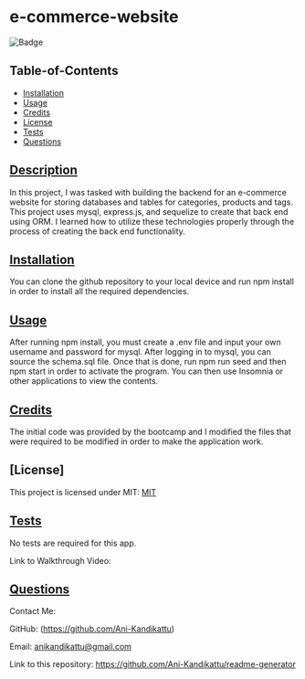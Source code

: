 # e-commerce-website

![Badge](https://img.shields.io/badge/license-mit-brightgreen)

## Table-of-Contents

- [Installation](#installation)
- [Usage](#usage)
- [Credits](#credits)
- [License](#license)
- [Tests](#tests)
- [Questions](#questions)

## [Description](#table-of-contents)

In this project, I was tasked with building the backend for an e-commerce website for storing databases and tables for categories, products and tags. This project uses mysql, express.js, and sequelize to create that back end using ORM. I learned how to utilize these technologies properly through the process of creating the back end functionality. 

## [Installation](#table-of-contents)

You can clone the github repository to your local device and run npm install in order to install all the required dependencies.

## [Usage](#table-of-contents)

After running npm install, you must create a .env file and input your own username and password for mysql. After logging in to mysql, you can source the schema.sql file. Once that is done, run npm run seed and then npm start in order to activate the program. You can then use Insomnia or other applications to view the contents.

## [Credits](#table-of-contents)

The initial code was provided by the bootcamp and I modified the files that were required to be modified in order to make the application work.

## [License]

This project is licensed under MIT:
[MIT](https://opensource.org/licenses/mit)

## [Tests](#table-of-contents)

No tests are required for this app.

Link to Walkthrough Video: 

## [Questions](#table-of-contents)

Contact Me:

GitHub: (https://github.com/Ani-Kandikattu)

Email: anikandikattu@gmail.com

Link to this repository: https://github.com/Ani-Kandikattu/readme-generator
